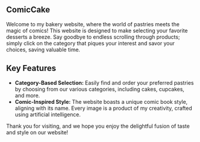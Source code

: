 
<!-- ABOUT THE PROJECT -->
## ComicCake


Welcome to my bakery website, where the world of pastries meets the magic of comics! This website is designed to make selecting your favorite desserts a breeze. Say goodbye to endless scrolling through products; simply click on the category that piques your interest and savor your choices, saving valuable time.

## Key Features

- **Category-Based Selection:** Easily find and order your preferred pastries by choosing from our various categories, including cakes, cupcakes, and more.
- **Comic-Inspired Style:** The website boasts a unique comic book style, aligning with its name. Every image is a product of my creativity, crafted using artificial intelligence.

Thank you for visiting, and we hope you enjoy the delightful fusion of taste and style on our website!
